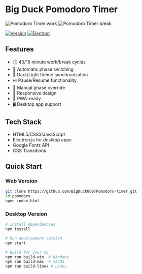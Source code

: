 # Big Duck Pomodoro Timer

![Pomodoro Timer work](https://i.imgur.com/cHy7N8Q.png)
![Pomodoro Timer break](https://i.imgur.com/0oJf2Ab.png)

[![Version](https://img.shields.io/badge/Version-1.0.0-brightgreen)](https://github.com/BigDuck000/Pomodoro-timer)
[![Electron](https://img.shields.io/badge/Electron-28.0.0-red)](https://www.electronjs.org/)

## Features
- 🕒 40/15 minute work/break cycles
- 🔁 Automatic phase switching
- 🌙 Dark/Light theme synchronization
- ⏯️ Pause/Resume functionality
- 🔄 Manual phase override
- 📱 Responsive design
- 🚀 PWA-ready
- 🖥️ Desktop app support

## Tech Stack
- HTML5/CSS3/JavaScript
- Electron.js for desktop apps
- Google Fonts API
- CSS Transitions

## Quick Start
### Web Version
```bash
git clone https://github.com/BigDuck000/Pomodoro-timer.git
cd pomodoro
open index.html
```

### Desktop Version
```bash
# Install dependencies
npm install

# Run development version
npm start

# Build for your OS
npm run build-win  # Windows
npm run build-mac  # macOS
npm run build-linux # Linux

